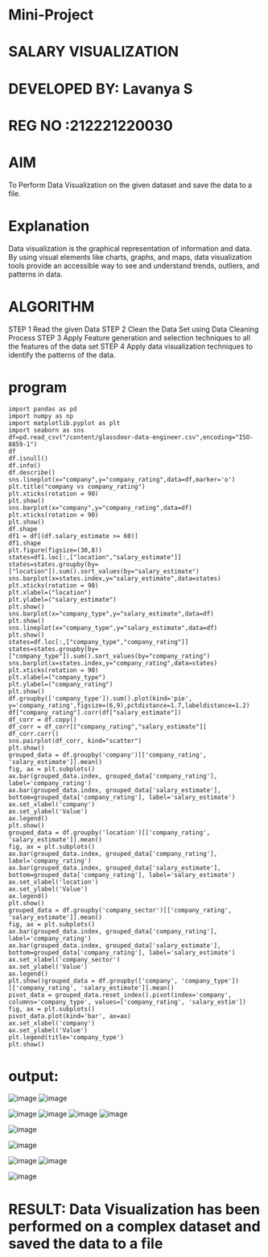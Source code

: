 # Mini-Project
# SALARY  VISUALIZATION
# DEVELOPED BY: Lavanya S
# REG NO :212221220030
# AIM
To Perform Data Visualization on the given dataset and save the data to a file.
# Explanation
Data visualization is the graphical representation of information and data. By using visual elements 
like charts, graphs, and maps, data visualization tools provide an accessible way to see and
understand trends, outliers, and patterns in data.
# ALGORITHM
STEP 1
Read the given Data
STEP 2
Clean the Data Set using Data Cleaning Process
STEP 3
Apply Feature generation and selection techniques to all the features of the data set
STEP 4
Apply data visualization techniques to identify the patterns of the data.
# program
```
import pandas as pd
import numpy as np
import matplotlib.pyplot as plt
import seaborn as sns
df=pd.read_csv("/content/glassdoor-data-engineer.csv",encoding="ISO-8859-1")
df
df.isnull()
df.info()
df.describe()
sns.lineplot(x="company",y="company_rating",data=df,marker='o')
plt.title("company vs company_rating")
plt.xticks(rotation = 90)
plt.show()
sns.barplot(x="company",y="company_rating",data=df)
plt.xticks(rotation = 90)
plt.show()
df.shape
df1 = df[(df.salary_estimate >= 60)]
df1.shape
plt.figure(figsize=(30,8))
states=df1.loc[:,["location","salary_estimate"]]
states=states.groupby(by=["location"]).sum().sort_values(by="salary_estimate")
sns.barplot(x=states.index,y="salary_estimate",data=states)
plt.xticks(rotation = 90)
plt.xlabel=("location")
plt.ylabel=("salary_estimate")
plt.show()
sns.barplot(x="company_type",y="salary_estimate",data=df)
plt.show()
sns.lineplot(x="company_type",y="salary_estimate",data=df)
plt.show()
states=df.loc[:,["company_type","company_rating"]]
states=states.groupby(by=["company_type"]).sum().sort_values(by="company_rating")
sns.barplot(x=states.index,y="company_rating",data=states)
plt.xticks(rotation = 90)
plt.xlabel=("company_type")
plt.ylabel=("company_rating")
plt.show()
df.groupby(['company_type']).sum().plot(kind='pie', y='company_rating',figsize=(6,9),pctdistance=1.7,labeldistance=1.2)
df["company_rating"].corr(df["salary_estimate"])
df_corr = df.copy()
df_corr = df_corr[["company_rating","salary_estimate"]]
df_corr.corr()
sns.pairplot(df_corr, kind="scatter")
plt.show()
grouped_data = df.groupby('company')[['company_rating', 'salary_estimate']].mean()
fig, ax = plt.subplots()
ax.bar(grouped_data.index, grouped_data['company_rating'], label='company_rating')
ax.bar(grouped_data.index, grouped_data['salary_estimate'], bottom=grouped_data['company_rating'], label='salary_estimate')
ax.set_xlabel('company')
ax.set_ylabel('Value')
ax.legend()
plt.show()
grouped_data = df.groupby('location')[['company_rating', 'salary_estimate']].mean()
fig, ax = plt.subplots()
ax.bar(grouped_data.index, grouped_data['company_rating'], label='company_rating')
ax.bar(grouped_data.index, grouped_data['salary_estimate'], bottom=grouped_data['company_rating'], label='salary_estimate')
ax.set_xlabel('location')
ax.set_ylabel('Value')
ax.legend()
plt.show()
grouped_data = df.groupby('company_sector')[['company_rating', 'salary_estimate']].mean()
fig, ax = plt.subplots()
ax.bar(grouped_data.index, grouped_data['company_rating'], label='company_rating')
ax.bar(grouped_data.index, grouped_data['salary_estimate'], bottom=grouped_data['company_rating'], label='salary_estimate')
ax.set_xlabel('company_sector')
ax.set_ylabel('Value')
ax.legend()
plt.show()grouped_data = df.groupby(['company', 'company_type'])[['company_rating', 'salary_estimate']].mean()
pivot_data = grouped_data.reset_index().pivot(index='company', columns='company_type', values=['company_rating', 'salary_estim'])
fig, ax = plt.subplots()
pivot_data.plot(kind='bar', ax=ax)
ax.set_xlabel('company')
ax.set_ylabel('Value')
plt.legend(title='company_type')
plt.show()
```
# output:
![image](https://github.com/LavanyaSIT/Mini-Project/assets/130207418/b1db2271-27a5-4005-9a92-9c3e9dc3140c)
![image](https://github.com/LavanyaSIT/Mini-Project/assets/130207418/e75d85bb-46e3-4ac3-8763-4ce06165fd14)

![image](https://github.com/LavanyaSIT/Mini-Project/assets/130207418/8a2d3064-2809-4457-a1f2-258713cd2925)
![image](https://github.com/LavanyaSIT/Mini-Project/assets/130207418/bdf610b9-e6f3-4f54-bb56-a5865b9dc839)
![image](https://github.com/LavanyaSIT/Mini-Project/assets/130207418/2143fc8a-550c-4c35-8079-8d5dc0da0bbb)
![image](https://github.com/LavanyaSIT/Mini-Project/assets/130207418/e332f3a3-90ae-4599-9bb3-ad1449c5e68a)

![image](https://github.com/LavanyaSIT/Mini-Project/assets/130207418/35d23952-a038-43dd-9ec7-fb739cbca985)




![image](https://github.com/LavanyaSIT/Mini-Project/assets/130207418/f1ff43e6-225e-4c60-94a7-a7834ecf2fe5)

![image](https://github.com/LavanyaSIT/Mini-Project/assets/130207418/4f2480f4-0272-4fe5-83db-45ecd850e41a)
![image](https://github.com/LavanyaSIT/Mini-Project/assets/130207418/4817df35-85a3-482e-9f9d-2f3739e2c786)

![image](https://github.com/LavanyaSIT/Mini-Project/assets/130207418/fad0fddf-acec-4469-9314-29591d85defe)





# RESULT: Data Visualization has been performed on a complex dataset and saved the data to a file
